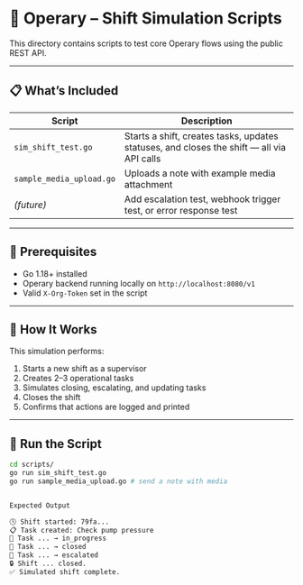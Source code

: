# 🧪 Operary – Shift Simulation Scripts

This directory contains scripts to test core Operary flows using the public REST API.

---

## 📋 What’s Included

| Script | Description |
|--------|-------------|
| `sim_shift_test.go` | Starts a shift, creates tasks, updates statuses, and closes the shift — all via API calls
| `sample_media_upload.go` | Uploads a note with example media attachment
| *(future)* | Add escalation test, webhook trigger test, or error response test

---

## 🚀 Prerequisites

- Go 1.18+ installed  
- Operary backend running locally on `http://localhost:8080/v1`  
- Valid `X-Org-Token` set in the script

---

## 🧠 How It Works

This simulation performs:

1. Starts a new shift as a supervisor  
2. Creates 2–3 operational tasks  
3. Simulates closing, escalating, and updating tasks  
4. Closes the shift  
5. Confirms that actions are logged and printed

---

## 🧪 Run the Script

```bash
cd scripts/
go run sim_shift_test.go
go run sample_media_upload.go # send a note with media


Expected Output

🕓 Shift started: 79fa...
📋 Task created: Check pump pressure
🔄 Task ... → in_progress
🔄 Task ... → closed
🔄 Task ... → escalated
🔒 Shift ... closed.
✅ Simulated shift complete.
